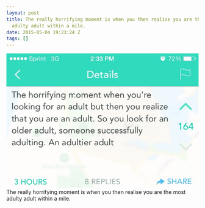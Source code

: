 ```yaml
---
layout: post
title: The really horrifying moment is when you then realise you are the most
  adulty adult within a mile.
date: 2015-05-04 19:23:24 Z
tags: []
---
```

![](/media/2015/05/118134557469.jpg)
The really horrifying moment is when you then realise you are the most adulty adult within a mile.
